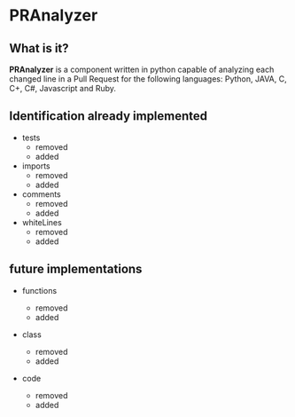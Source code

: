 # PRAnalyzer

## What is it?
**PRAnalyzer** is a component written in python capable of analyzing each changed line in a Pull Request for the following languages: Python, JAVA, C, C+, C#, Javascript and Ruby.

## Identification already implemented
- tests
	- removed
	- added
- imports
	- removed
	- added
- comments
	- removed
	- added
- whiteLines
	- removed
	- added


## future implementations
- functions
	- removed
	- added
	
- class
	- removed
	- added
- code
	- removed
	- added
